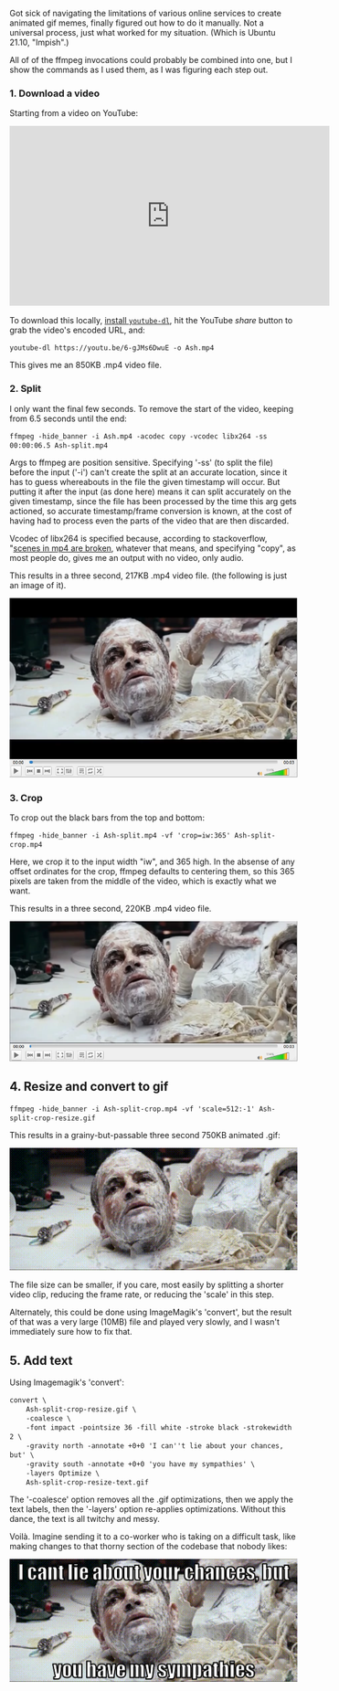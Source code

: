 <!--
.. title: Creating Animated Meme GIFs on the Command-Line
.. slug: creating-animated-meme-gifs-on-the-command-line
.. date: 2021-12-08 15:32:10 UTC-06:00
.. tags: til,bash,linux,video,image
-->

Got sick of navigating the limitations of various online services to create
animated gif memes, finally figured out how to do it manually. Not a universal
process, just what worked for my situation. (Which is Ubuntu 21.10, "Impish".)

All of of the ffmpeg invocations could probably be combined into one, but I
show the commands as I used them, as I was figuring each step out.

### 1. Download a video

Starting from a video on YouTube:

<iframe width="560" height="315" src="https://www.youtube-nocookie.com/embed/6-gJMs6DwuE" title="YouTube video player" frameborder="0" allow="accelerometer; autoplay; clipboard-write; encrypted-media; gyroscope; picture-in-picture" allowfullscreen></iframe>

<p />

To download this locally,
[install `youtube-dl`](https://github.com/ytdl-org/youtube-dl),
hit the YouTube *share* button to grab the video's encoded URL,
and:

```
youtube-dl https://youtu.be/6-gJMs6DwuE -o Ash.mp4
```

This gives me an 850KB .mp4 video file.

### 2. Split

I only want the final few seconds. To remove the start of the video,
keeping from 6.5 seconds until the end:

```
ffmpeg -hide_banner -i Ash.mp4 -acodec copy -vcodec libx264 -ss 00:00:06.5 Ash-split.mp4
```

Args to ffmpeg are position sensitive. Specifying '-ss' (to split the file)
before the input ('-i') can't create the split at an accurate location, since
it has to guess whereabouts in the file the given timestamp will occur. But
putting it after the input (as done here) means it can split accurately on the
given timestamp, since the file has been processed by the time this arg gets
actioned, so accurate timestamp/frame conversion is known, at the cost of
having had to process even the parts of the video that are then discarded.

Vcodec of libx264 is specified because, according to stackoverflow,
"[scenes in mp4 are broken](https://stackoverflow.com/questions/5651654/ffmpeg-how-to-split-video-efficiently#comment85070704_13289426"), whatever that means,
and specifying "copy", as most people do, gives me an output with no video,
only audio.

This results in a three second, 217KB .mp4 video file. (the following is just an
image of it).

![ash-split.webp](/files/2021/ash-split.webp)

### 3. Crop

To crop out the black bars from the top and bottom:

```
ffmpeg -hide_banner -i Ash-split.mp4 -vf 'crop=iw:365' Ash-split-crop.mp4
```

Here, we crop it to the input width "iw", and 365 high. In the absense of
any offset ordinates for the crop, ffmpeg defaults to centering them, so this
365 pixels are taken from the middle of the video, which is exactly what we
want.

This results in a three second, 220KB .mp4 video file.

![ash-split-crop.webp](/files/2021/ash-split-crop.webp)

## 4. Resize and convert to gif

```
ffmpeg -hide_banner -i Ash-split-crop.mp4 -vf 'scale=512:-1' Ash-split-crop-resize.gif
```

This results in a grainy-but-passable three second 750KB animated .gif:

![ash-split-crop-resize.gif](/files/2021/ash-split-crop-resize.gif)

The file size can be smaller, if you care, most easily by splitting a shorter
video clip, reducing the frame rate, or reducing the 'scale' in this step.

Alternately, this could be done using ImageMagik's 'convert', but the result
of that was a very large (10MB) file and played very slowly, and I wasn't
immediately sure how to fix that.

## 5. Add text

Using Imagemagik's 'convert':

```
convert \
    Ash-split-crop-resize.gif \
    -coalesce \
    -font impact -pointsize 36 -fill white -stroke black -strokewidth 2 \
    -gravity north -annotate +0+0 'I can''t lie about your chances, but' \
    -gravity south -annotate +0+0 'you have my sympathies' \
    -layers Optimize \
    Ash-split-crop-resize-text.gif
```

The '-coalesce' option removes all the .gif optimizations, then we apply the
text labels, then the '-layers' option re-applies optimizations. Without this
dance, the text is all twitchy and messy.

Voilà. Imagine sending it to a co-worker who is taking on a difficult task,
like making changes to that thorny section of the codebase that nobody likes:

![ash-split-crop-resize-text.gif](/files/2021/ash-split-crop-resize-text.gif)


